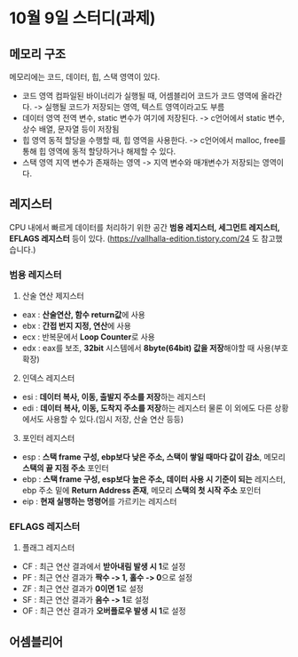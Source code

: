 # 10월 9일 스터디(과제)
## 메모리 구조

메모리에는 코드, 데이터, 힙, 스택 영역이 있다.
* 코드 영역   컴파일된 바이너리가 실행될 때, 어셈블리어 코드가 코드 영역에 올라간다.   -> 실행될 코드가 저장되는 영역, 텍스트 영역이라고도 부름
* 데이터 영역   전역 변수, static 변수가 여기에 저장된다.   -> c언어에서 static 변수, 상수 배열, 문자열 등이 저장됨
* 힙 영역   동적 할당을 수행할 때, 힙 영역을 사용한다.   -> c언어에서 malloc, free를 통해 힙 영역에 동적 할당하거나 해제할 수 있다.   
* 스택 영역   지역 변수가 존재하는 영역   -> 지역 변수와 매개변수가 저장되는 영역이다.

## 레지스터
CPU 내에서 빠르게 데이터를 처리하기 위한 공간   **범용 레지스터, 세그먼트 레지스터, EFLAGS 레지스터** 등이 있다.   (https://vallhalla-edition.tistory.com/24 도 참고했습니다.)

### 범용 레지스터
1. 산술 연산 제지스터
  * eax : **산술연산, 함수 return값**에 사용
  * ebx : **간접 번지 지정, 연산**에 사용
  * ecx : 반복문에서 **Loop Counter**로 사용
  * edx : eax를 보조, **32bit** 시스템에서 **8byte(64bit) 값을 저장**해야할 때 사용(부호 확장)
2. 인덱스 레지스터
  * esi : **데이터 복사, 이동, 출발지 주소를 저장**하는 레지스터
  * edi : **데이터 복사, 이동, 도착지 주소를 저장**하는 레지스터   물론 이 외에도 다른 상황에서도 사용할 수 있다.(임시 저장, 산술 연산 등등)
3. 포인터 레지스터
  * esp : **스택 frame 구성, ebp보다 낮은 주소, 스택이 쌓일 때마다 값이 감소**, 메모리 **스택의 끝 지점 주소** 포인터
  * ebp : **스택 frame 구성, esp보다 높은 주소, 데이터 사용 시 기준이 되는** 레지스터, ebp 주소 밑에 **Return Address 존재**, 메모리 **스택의 첫 시작 주소** 포인터
  * eip : **현재 실행하는 명령어**를 가르키는 레지스터

### EFLAGS 레지스터
1. 플래그 레지스터
  * CF : 최근 연산 결과에서 **받아내림 발생 시 1**로 설정
  * PF : 최근 연산 결과가 **짝수 -> 1, 홀수 -> 0**으로 설정
  * ZF : 최근 연산 결과가 **0이면 1**로 설정
  * SF : 최근 연산 결과가 **음수 -> 1**로 설정
  * OF : 최근 연산 결과가 **오버플로우 발생 시 1**로 설정

## 어셈블리어



